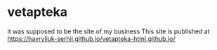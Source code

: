 # vetapteka
it was supposed to be the site of my business
This site is published at https://havryliuk-serhii.github.io/vetapteka-html.github.io/
